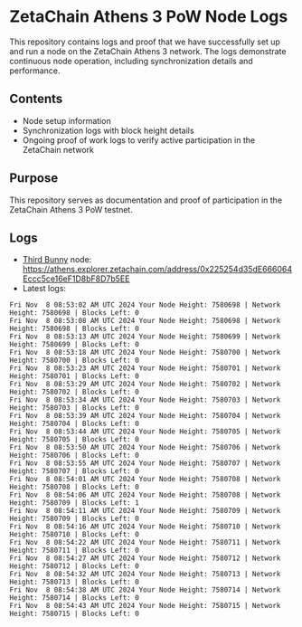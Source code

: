 # ZetaChain Athens 3 PoW Node Logs
This repository contains logs and proof that we have successfully set up and run a node on the ZetaChain Athens 3 network. The logs demonstrate continuous node operation, including synchronization details and performance.

## Contents
- Node setup information
- Synchronization logs with block height details
- Ongoing proof of work logs to verify active participation in the ZetaChain network

## Purpose
This repository serves as documentation and proof of participation in the ZetaChain Athens 3 PoW testnet.

## Logs

- [Third Bunny](https://thirdbunny.xyz/) node: https://athens.explorer.zetachain.com/address/0x225254d35dE666064Eccc5ce16eF1D8bF8D7b5EE
- Latest logs:
```
Fri Nov  8 08:53:02 AM UTC 2024 Your Node Height: 7580698 | Network Height: 7580698 | Blocks Left: 0
Fri Nov  8 08:53:08 AM UTC 2024 Your Node Height: 7580698 | Network Height: 7580698 | Blocks Left: 0
Fri Nov  8 08:53:13 AM UTC 2024 Your Node Height: 7580699 | Network Height: 7580699 | Blocks Left: 0
Fri Nov  8 08:53:18 AM UTC 2024 Your Node Height: 7580700 | Network Height: 7580700 | Blocks Left: 0
Fri Nov  8 08:53:23 AM UTC 2024 Your Node Height: 7580701 | Network Height: 7580701 | Blocks Left: 0
Fri Nov  8 08:53:29 AM UTC 2024 Your Node Height: 7580702 | Network Height: 7580702 | Blocks Left: 0
Fri Nov  8 08:53:34 AM UTC 2024 Your Node Height: 7580703 | Network Height: 7580703 | Blocks Left: 0
Fri Nov  8 08:53:39 AM UTC 2024 Your Node Height: 7580704 | Network Height: 7580704 | Blocks Left: 0
Fri Nov  8 08:53:44 AM UTC 2024 Your Node Height: 7580705 | Network Height: 7580705 | Blocks Left: 0
Fri Nov  8 08:53:50 AM UTC 2024 Your Node Height: 7580706 | Network Height: 7580706 | Blocks Left: 0
Fri Nov  8 08:53:55 AM UTC 2024 Your Node Height: 7580707 | Network Height: 7580707 | Blocks Left: 0
Fri Nov  8 08:54:01 AM UTC 2024 Your Node Height: 7580708 | Network Height: 7580708 | Blocks Left: 0
Fri Nov  8 08:54:06 AM UTC 2024 Your Node Height: 7580708 | Network Height: 7580709 | Blocks Left: 1
Fri Nov  8 08:54:11 AM UTC 2024 Your Node Height: 7580709 | Network Height: 7580709 | Blocks Left: 0
Fri Nov  8 08:54:16 AM UTC 2024 Your Node Height: 7580710 | Network Height: 7580710 | Blocks Left: 0
Fri Nov  8 08:54:22 AM UTC 2024 Your Node Height: 7580711 | Network Height: 7580711 | Blocks Left: 0
Fri Nov  8 08:54:27 AM UTC 2024 Your Node Height: 7580712 | Network Height: 7580712 | Blocks Left: 0
Fri Nov  8 08:54:32 AM UTC 2024 Your Node Height: 7580713 | Network Height: 7580713 | Blocks Left: 0
Fri Nov  8 08:54:38 AM UTC 2024 Your Node Height: 7580714 | Network Height: 7580714 | Blocks Left: 0
Fri Nov  8 08:54:43 AM UTC 2024 Your Node Height: 7580715 | Network Height: 7580715 | Blocks Left: 0
```
